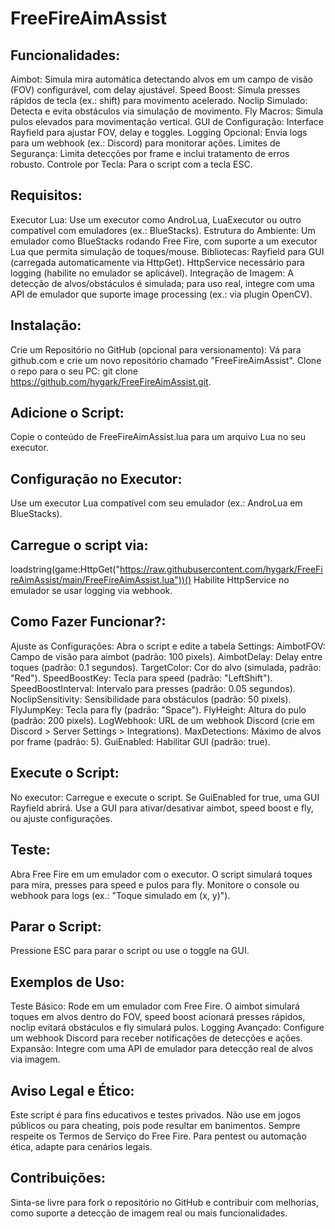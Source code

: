 # FreeFireAimAssist


## Funcionalidades:
Aimbot: Simula mira automática detectando alvos em um campo de visão (FOV) configurável, com delay ajustável.
Speed Boost: Simula presses rápidos de tecla (ex.: shift) para movimento acelerado.
Noclip Simulado: Detecta e evita obstáculos via simulação de movimento.
Fly Macros: Simula pulos elevados para movimentação vertical.
GUI de Configuração: Interface Rayfield para ajustar FOV, delay e toggles.
Logging Opcional: Envia logs para um webhook (ex.: Discord) para monitorar ações.
Limites de Segurança: Limita detecções por frame e inclui tratamento de erros robusto.
Controle por Tecla: Para o script com a tecla ESC.

## Requisitos:
Executor Lua: Use um executor como AndroLua, LuaExecutor ou outro compatível com emuladores (ex.: BlueStacks).
Estrutura do Ambiente: Um emulador como BlueStacks rodando Free Fire, com suporte a um executor Lua que permita simulação de toques/mouse.
Bibliotecas: Rayfield para GUI (carregada automaticamente via HttpGet). HttpService necessário para logging (habilite no emulador se aplicável).
Integração de Imagem: A detecção de alvos/obstáculos é simulada; para uso real, integre com uma API de emulador que suporte image processing (ex.: via plugin OpenCV).

## Instalação:
Crie um Repositório no GitHub (opcional para versionamento):
Vá para github.com e crie um novo repositório chamado "FreeFireAimAssist".
Clone o repo para o seu PC: git clone https://github.com/hygark/FreeFireAimAssist.git.

## Adicione o Script:
Copie o conteúdo de FreeFireAimAssist.lua para um arquivo Lua no seu executor.

## Configuração no Executor:
Use um executor Lua compatível com seu emulador (ex.: AndroLua em BlueStacks).

## Carregue o script via:
loadstring(game:HttpGet("https://raw.githubusercontent.com/hygark/FreeFireAimAssist/main/FreeFireAimAssist.lua"))()
Habilite HttpService no emulador se usar logging via webhook.

## Como Fazer Funcionar?:
Ajuste as Configurações:
Abra o script e edite a tabela Settings:
AimbotFOV: Campo de visão para aimbot (padrão: 100 pixels).
AimbotDelay: Delay entre toques (padrão: 0.1 segundos).
TargetColor: Cor do alvo (simulada, padrão: "Red").
SpeedBoostKey: Tecla para speed (padrão: "LeftShift").
SpeedBoostInterval: Intervalo para presses (padrão: 0.05 segundos).
NoclipSensitivity: Sensibilidade para obstáculos (padrão: 50 pixels).
FlyJumpKey: Tecla para fly (padrão: "Space").
FlyHeight: Altura do pulo (padrão: 200 pixels).
LogWebhook: URL de um webhook Discord (crie em Discord > Server Settings > Integrations).
MaxDetections: Máximo de alvos por frame (padrão: 5).
GuiEnabled: Habilitar GUI (padrão: true).

## Execute o Script:
No executor: Carregue e execute o script. Se GuiEnabled for true, uma GUI Rayfield abrirá.
Use a GUI para ativar/desativar aimbot, speed boost e fly, ou ajuste configurações.

## Teste:
Abra Free Fire em um emulador com o executor.
O script simulará toques para mira, presses para speed e pulos para fly.
Monitore o console ou webhook para logs (ex.: "Toque simulado em (x, y)").

## Parar o Script:
Pressione ESC para parar o script ou use o toggle na GUI.


## Exemplos de Uso:
Teste Básico: Rode em um emulador com Free Fire. O aimbot simulará toques em alvos dentro do FOV, speed boost acionará presses rápidos, noclip evitará obstáculos e fly simulará pulos.
Logging Avançado: Configure um webhook Discord para receber notificações de detecções e ações.
Expansão: Integre com uma API de emulador para detecção real de alvos via imagem.

## Aviso Legal e Ético:
Este script é para fins educativos e testes privados. Não use em jogos públicos ou para cheating, pois pode resultar em banimentos.
Sempre respeite os Termos de Serviço do Free Fire.
Para pentest ou automação ética, adapte para cenários legais.

## Contribuições:
Sinta-se livre para fork o repositório no GitHub e contribuir com melhorias, como suporte a detecção de imagem real ou mais funcionalidades.
